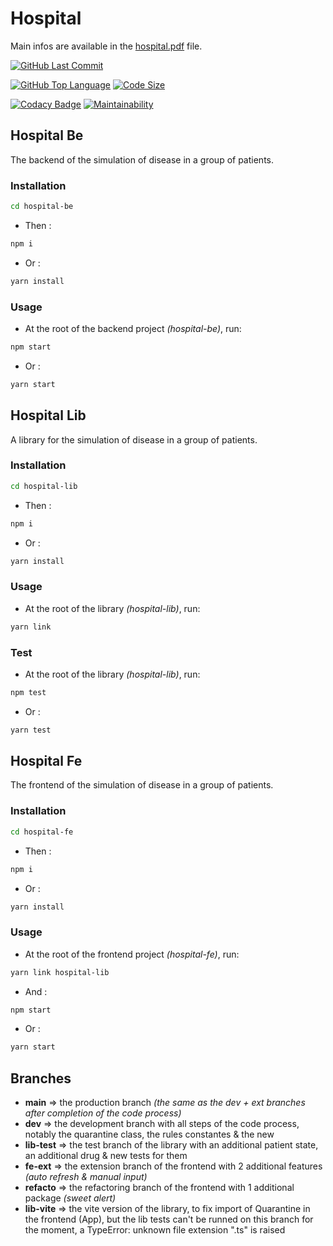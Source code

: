 # Hospital

Main infos are available in the [hospital.pdf](hospital.pdf) file.

[![GitHub Last Commit](https://badgen.net/github/last-commit/philippebeck/ppl-test)](https://github.com/philippebeck/ppl-test)

[![GitHub Top Language](https://img.shields.io/github/languages/top/philippebeck/ppl-test)](https://github.com/philippebeck/ppl-test)
[![Code Size](https://img.shields.io/github/languages/code-size/philippebeck/ppl-test)](https://github.com/philippebeck/ppl-test)

[![Codacy Badge](https://app.codacy.com/project/badge/Grade/4993d35421024f7b9b40068625cadd56)](https://app.codacy.com/gh/philippebeck/ppl-test/dashboard)
[![Maintainability](https://api.codeclimate.com/v1/badges/3f0de77ce7af13bf40aa/maintainability)](https://codeclimate.com/github/philippebeck/ppl-test/maintainability)

## Hospital Be

The backend of the simulation of disease in a group of patients.

### Installation

```bash
cd hospital-be
```

- Then :  

```bash
npm i
```

- Or :  

```bash
yarn install
```

### Usage

- At the root of the backend project *(hospital-be)*, run:  

```bash
npm start
```

- Or :  

```bash
yarn start
```

## Hospital Lib

A library for the simulation of disease in a group of patients.

### Installation

```bash
cd hospital-lib
```

- Then :  

```bash
npm i
```

- Or :  

```bash
yarn install
```

### Usage

- At the root of the library *(hospital-lib)*, run:  

```bash
yarn link
```

### Test

- At the root of the library *(hospital-lib)*, run:  

```bash
npm test
```

- Or :  

```bash
yarn test
```

## Hospital Fe

The frontend of the simulation of disease in a group of patients.

### Installation

```bash
cd hospital-fe
```

- Then :  

```bash
npm i
```

- Or :  

```bash
yarn install
```

### Usage

- At the root of the frontend project *(hospital-fe)*, run:  

```bash
yarn link hospital-lib
```

- And :  

```bash
npm start
```

- Or :  

```bash
yarn start
```

## Branches

- **main** => the production branch *(the same as the dev + ext branches after completion of the code process)*  
- **dev**  => the development branch with all steps of the code process, notably the quarantine class, the rules constantes & the new   
- **lib-test** => the test branch of the library with an additional patient state, an additional drug & new tests for them  
- **fe-ext** => the extension branch of the frontend with 2 additional features *(auto refresh & manual input)*  
- **refacto** => the refactoring branch of the frontend with 1 additional package *(sweet alert)*  
- **lib-vite** => the vite version of the library, to fix import of Quarantine in the frontend (App), but the lib tests can't be runned on this branch for the moment, a TypeError: unknown file extension ".ts" is raised  
